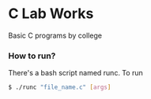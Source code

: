 # C Lab Works
Basic C programs by college

### How to run?
There's a bash script named runc. To run

```bash
$ ./runc "file_name.c" [args]
```
